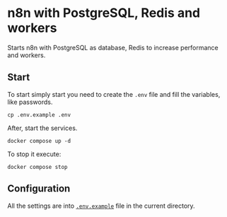 # n8n with PostgreSQL, Redis and workers

Starts n8n with PostgreSQL as database, Redis to increase performance and workers.

## Start

To start simply start you need to create the `.env` file and fill the variables, like passwords.

```
cp .env.example .env
```

After, start the services.
```
docker compose up -d
```

To stop it execute:

```
docker compose stop
```

## Configuration

All the settings are into [`.env.example`](.env.example) file in the current directory.
